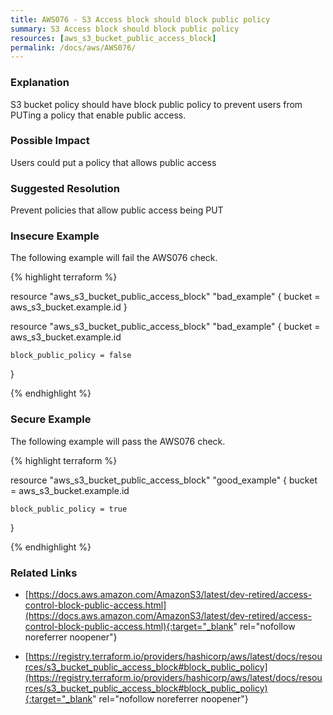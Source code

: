 ```yaml
---
title: AWS076 - S3 Access block should block public policy
summary: S3 Access block should block public policy 
resources: [aws_s3_bucket_public_access_block] 
permalink: /docs/aws/AWS076/
---
```

### Explanation


S3 bucket policy should have block public policy to prevent users from PUTing a policy that enable public access.


### Possible Impact
Users could put a policy that allows public access

### Suggested Resolution
Prevent policies that allow public access being PUT


### Insecure Example

The following example will fail the AWS076 check.

{% highlight terraform %}

resource "aws_s3_bucket_public_access_block" "bad_example" {
	bucket = aws_s3_bucket.example.id
}

resource "aws_s3_bucket_public_access_block" "bad_example" {
	bucket = aws_s3_bucket.example.id
  
	block_public_policy = false
}

{% endhighlight %}



### Secure Example

The following example will pass the AWS076 check.

{% highlight terraform %}

resource "aws_s3_bucket_public_access_block" "good_example" {
	bucket = aws_s3_bucket.example.id
  
	block_public_policy = true
}

{% endhighlight %}



### Related Links


- [https://docs.aws.amazon.com/AmazonS3/latest/dev-retired/access-control-block-public-access.html](https://docs.aws.amazon.com/AmazonS3/latest/dev-retired/access-control-block-public-access.html){:target="_blank" rel="nofollow noreferrer noopener"}

- [https://registry.terraform.io/providers/hashicorp/aws/latest/docs/resources/s3_bucket_public_access_block#block_public_policy](https://registry.terraform.io/providers/hashicorp/aws/latest/docs/resources/s3_bucket_public_access_block#block_public_policy){:target="_blank" rel="nofollow noreferrer noopener"}


